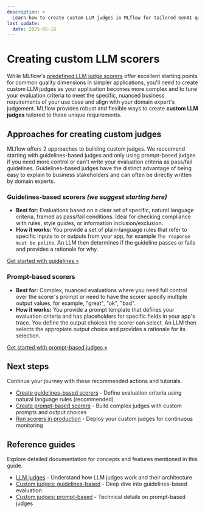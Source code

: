 ```yaml
---
description: >
  Learn how to create custom LLM judges in MLflow for tailored GenAI quality assessments.
last_update:
  date: 2025-05-18
---
```


# Creating custom LLM scorers

While MLflow's [predefined LLM judge scorers](/genai/eval-monitor/predefined-judge-scorers) offer excellent starting points for common quality dimensions in simpler applications, you'll need to create custom LLM judges as your application becomes more complex and to tune your evaluation criteria to meet the specific, nuanced business requirements of your use case and align with your domain expert's judgement. MLflow provides robust and flexible ways to create **custom LLM judges** tailored to these unique requirements.

## Approaches for creating custom judges

MLflow offers 2 approaches to building custom judges. We reccomend starting with guidelines-based judges and only using prompt-based judges if you need more control or can't write your evaluation criteria as pass/fail guidelines. Guidelines-based judges have the distinct advantage of being easy to explain to business stakeholders and can often be directly written by domain experts.

### Guidelines-based scorers _(we suggest starting here)_

- **Best for:** Evaluations based on a clear set of specific, natural language criteria, framed as pass/fail conditions. Ideal for checking compliance with rules, style guides, or information inclusion/exclusion.
- **How it works:** You provide a set of plain-language rules that refer to specific inputs to or outputs from your app, for example `The response must be polite`. An LLM then determines if the guideline passes or fails and provides a rationale for why.

[Get started with guidelines &raquo;](/genai/eval-monitor/custom-judge/meets-guidelines)

### Prompt-based scorers

- **Best for:** Complex, nuanced evaluations where you need full control over the scorer's prompt or need to have the scorer specify multiple output values, for example, "great", "ok", "bad".
- **How it works:** You provide a prompt template that defines your evaluation criteria and has placeholders for specific fields in your app's trace. You define the output choices the scorer can select. An LLM then selects the appropiate output choice and provides a rationale for its selection.

[Get started with prompt-based judges &raquo;](/genai/eval-monitor/custom-judge/create-prompt-judge)

## Next steps

Continue your journey with these recommended actions and tutorials.

- [Create guidelines-based scorers](/genai/eval-monitor/custom-judge/meets-guidelines) - Define evaluation criteria using natural language rules (recommended)
- [Create prompt-based scorers](/genai/eval-monitor/custom-judge/create-prompt-judge) - Build complex judges with custom prompts and output choices
- [Run scorers in production](/genai/eval-monitor/run-scorer-in-prod) - Deploy your custom judges for continuous monitoring

## Reference guides

Explore detailed documentation for concepts and features mentioned in this guide.

- [LLM judges](/genai/eval-monitor/concepts/judges/index) - Understand how LLM judges work and their architecture
- [Custom judges: guidelines-based](/genai/eval-monitor/concepts/judges/guidelines) - Deep dive into guidelines-based evaluation
- [Custom judges: prompt-based](/genai/eval-monitor/concepts/judges/prompt-based-judge) - Technical details on prompt-based judges
